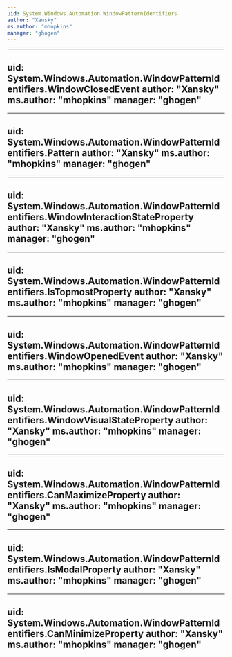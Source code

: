 ```yaml
---
uid: System.Windows.Automation.WindowPatternIdentifiers
author: "Xansky"
ms.author: "mhopkins"
manager: "ghogen"
---
```


---
uid: System.Windows.Automation.WindowPatternIdentifiers.WindowClosedEvent
author: "Xansky"
ms.author: "mhopkins"
manager: "ghogen"
---

---
uid: System.Windows.Automation.WindowPatternIdentifiers.Pattern
author: "Xansky"
ms.author: "mhopkins"
manager: "ghogen"
---

---
uid: System.Windows.Automation.WindowPatternIdentifiers.WindowInteractionStateProperty
author: "Xansky"
ms.author: "mhopkins"
manager: "ghogen"
---

---
uid: System.Windows.Automation.WindowPatternIdentifiers.IsTopmostProperty
author: "Xansky"
ms.author: "mhopkins"
manager: "ghogen"
---

---
uid: System.Windows.Automation.WindowPatternIdentifiers.WindowOpenedEvent
author: "Xansky"
ms.author: "mhopkins"
manager: "ghogen"
---

---
uid: System.Windows.Automation.WindowPatternIdentifiers.WindowVisualStateProperty
author: "Xansky"
ms.author: "mhopkins"
manager: "ghogen"
---

---
uid: System.Windows.Automation.WindowPatternIdentifiers.CanMaximizeProperty
author: "Xansky"
ms.author: "mhopkins"
manager: "ghogen"
---

---
uid: System.Windows.Automation.WindowPatternIdentifiers.IsModalProperty
author: "Xansky"
ms.author: "mhopkins"
manager: "ghogen"
---

---
uid: System.Windows.Automation.WindowPatternIdentifiers.CanMinimizeProperty
author: "Xansky"
ms.author: "mhopkins"
manager: "ghogen"
---
